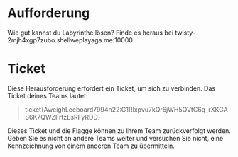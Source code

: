# Aufforderung
Wie gut kannst du Labyrinthe lösen? Finde es heraus bei twisty-2mjh4xgp7zubo.shellweplayaga.me:10000

# Ticket
Diese Herausforderung erfordert ein Ticket, um sich zu verbinden. Das Ticket deines Teams lautet:

> ticket{AweighLeeboard7994n22:G1RIxpvu7kQr6jWH5QVtC6q_rXKGAS6K7QWZFrtzEsRFyRDD}
 
 Dieses Ticket und die Flagge können zu Ihrem Team zurückverfolgt werden. Geben Sie es nicht an andere Teams weiter und versuchen Sie nicht, eine Kennzeichnung von einem anderen Team zu übermitteln.
